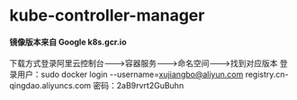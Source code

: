 # kube-controller-manager
#### 镜像版本来自 Google k8s.gcr.io 
下载方式登录阿里云控制台--->容器服务--->命名空间--->找到对应版本
登录用户：sudo docker login --username=xujiangbo@aliyun.com registry.cn-qingdao.aliyuncs.com
密码：2aB9rvrt2GuBuhn
